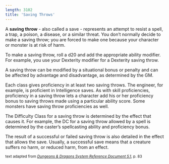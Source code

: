 ```yaml
---
length: 3102
title: 'Saving Throws'
---
```


A __saving throw__ - also called a save - represents an attempt to resist a spell, a trap, a poison, a disease, or a
similar threat. You don’t normally decide to make a saving throw; you are forced to make one because your character or
monster is at risk of harm.

To make a saving throw, roll a d20 and add the appropriate ability modifier. For example, you use your Dexterity
modifier for a Dexterity saving throw.

A saving throw can be modified by a situational bonus or penalty and can be affected by advantage and disadvantage,
as determined by the GM.

Each class gives proficiency in at least two saving throws. The engineer, for example, is proficient in Intelligence saves.
As with skill proficiencies, proficiency in a saving throw lets a character add his or her proficiency bonus to saving
throws made using a particular ability score. Some monsters have saving throw proficiencies as well.

The Difficulty Class for a saving throw is determined by the effect that causes it. For example, the DC for a saving
throw allowed by a spell is determined by the caster’s spellcasting ability and proficiency bonus.

The result of a successful or failed saving throw is also detailed in the effect that allows the save. Usually, a
successful save means that a creature suffers no harm, or reduced harm, from an effect.

<p class="text-xs-right"><small>text adapted from <a href="http://media.wizards.com/2016/downloads/DND/SRD-OGL_V5.1.pdf" target="_blank">
<em>Dungeons & Dragons System Reference Document 5.1</em></a>, p. 83</small></p>